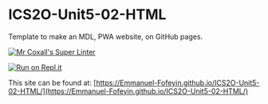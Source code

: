 # ICS2O-Unit5-02-HTML

Template to make an MDL, PWA website, on GitHub pages.

[![Mr Coxall's Super Linter](https://github.com/Emmanuel-Fofeyin/ICS2O-Unit5-02-HTML/workflows/Mr%20Coxall's%20Super%20Linter/badge.svg)](https://github.com/Emmanuel-Fofeyin/ICS2O-Unit5-02-HTML/actions)

[![Run on Repl.it](https://repl.it/badge/github/Emmanuel-Fofeyin/ICS2O-Unit5-02-HTML)](https://repl.it/github/Emmanuel-Fofeyin/ICS2O-Unit5-02-HTML)

This site can be found at: [https://Emmanuel-Fofeyin.github.io/ICS2O-Unit5-02-HTML/](https://Emmanuel-Fofeyin.github.io/ICS2O-Unit5-02-HTML/)

